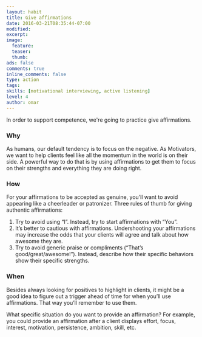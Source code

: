 ```yaml
---
layout: habit
title: Give affirmations
date: 2016-03-21T08:35:44-07:00
modified:
excerpt: 
image:
  feature:
  teaser:
  thumb:
ads: false
comments: true
inline_comments: false
type: action
tags: 
skills: [motivational interviewing, active listening]
level: 4
author: omar
---
```


In order to support competence, we're going to practice give affirmations.

### Why
As humans, our default tendency is to focus on the negative. As Motivators, we want to help clients feel like all the momentum in the world is on their side. A powerful way to do that is by using affirmations to get them to focus on their strengths and everything they are doing right.  

### How
For your affirmations to be accepted as genuine, you’ll want to avoid appearing like a cheerleader or patronizer. Three rules of thumb for giving authentic affirmations:

1. Try to avoid using “I”. Instead, try to start affirmations with “You”.
1. It’s better to cautious with affirmations. Undershooting your affirmations may increase the odds that your clients will agree and talk about how awesome they are.
1. Try to avoid generic praise or compliments (“That’s good/great/awesome!”). Instead, describe how their specific behaviors show their specific strengths.

### When
Besides always looking for positives to highlight in clients, it might be a good idea to figure out a trigger ahead of time for when you’ll use affirmations. That way you’ll remember to use them.

What specific situation do you want to provide an affirmation? For example, you could provide an affirmation after a client displays effort, focus, interest, motivation, persistence, ambition, skill, etc. 